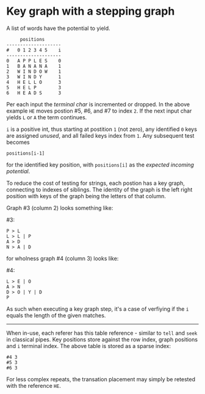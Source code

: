 # Key graph with a stepping graph


A list of words have the potential to yield.

         positions
    --------------------
    #   0 1 2 3 4 5    i
    --------------------
    0   A P P L E S    0
    1   B A N A N A    1
    2   W I N D O W    1
    3   W I N D Y      1
    4   H E L L O      3
    5   H E L P        3
    6   H E A D S      3


Per each input the _terminal char_ is incremented or dropped. In the above example `HE` moves postion #5, #6, and #7 to index `2`. If the next input char yields `L` or `A` the term continues.

`i` is a positive int, thus starting at postition `1` (not zero), any identified `0` keys are assigned _unused_, and all failed keys index from `1`. Any subsequent test becomes

    positions[i-1]

for the identified key position, with `positions[i]` as the _expected incoming potential_.

To reduce the cost of testing for strings, each postion has a key graph, connecting to indexes of siblings. The identity of the graph is the left right position with keys of the graph being the letters of that column.

Graph #3 (column 2) looks something like:

\#3:

    P > L
    L > L | P
    A > D
    N > A | D

for wholness graph #4 (column 3) looks like:

\#4:

    L > E | O
    A > N
    D > O | Y | D
    P

As such when executing a key graph step, it's a case of verfiying if the `i` equals the length of the given matches.

----

When in-use, each referer has this table reference - similar to `tell` and `seek` in classical pipes. Key positions store against the row index, graph positions and `i` terminal index. The above table is stored as a sparse index:

    #4 3
    #5 3
    #6 3

For less complex repeats, the transation placement may simply be retested with the reference `HE`.
